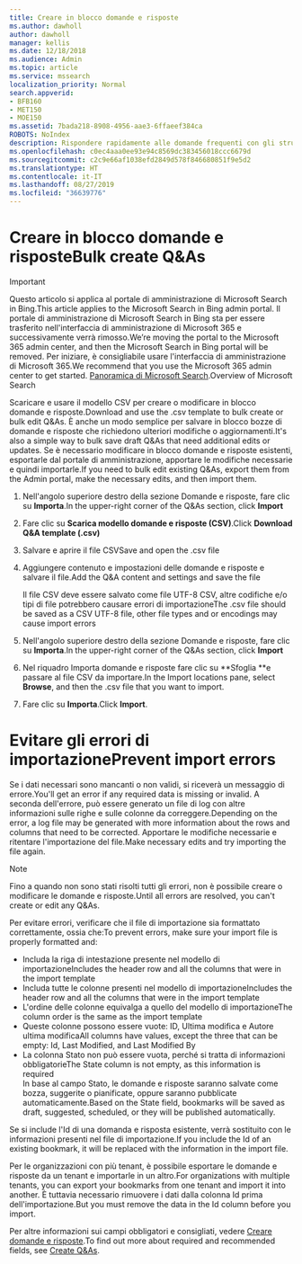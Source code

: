 ```yaml
---
title: Creare in blocco domande e risposte
ms.author: dawholl
author: dawholl
manager: kellis
ms.date: 12/18/2018
ms.audience: Admin
ms.topic: article
ms.service: mssearch
localization_priority: Normal
search.appverid:
- BFB160
- MET150
- MOE150
ms.assetid: 7bada218-8908-4956-aae3-6ffaeef384ca
ROBOTS: NoIndex
description: Rispondere rapidamente alle domande frequenti con gli strumenti di importazione nel portale di amministrazione di Microsoft Search
ms.openlocfilehash: c0ec4aaa0ee93e94c8569dc383456018ccc6679d
ms.sourcegitcommit: c2c9e66af1038efd2849d578f846680851f9e5d2
ms.translationtype: HT
ms.contentlocale: it-IT
ms.lasthandoff: 08/27/2019
ms.locfileid: "36639776"
---
```

# <a name="bulk-create-qas"></a><span data-ttu-id="32317-103">Creare in blocco domande e risposte</span><span class="sxs-lookup"><span data-stu-id="32317-103">Bulk create Q&As</span></span>

> [!IMPORTANT]
> <span data-ttu-id="32317-104">Questo articolo si applica al portale di amministrazione di Microsoft Search in Bing.</span><span class="sxs-lookup"><span data-stu-id="32317-104">This article applies to the Microsoft Search in Bing admin portal.</span></span> <span data-ttu-id="32317-105">Il portale di amministrazione di Microsoft Search in Bing sta per essere trasferito nell'interfaccia di amministrazione di Microsoft 365 e successivamente verrà rimosso.</span><span class="sxs-lookup"><span data-stu-id="32317-105">We’re moving the portal to the Microsoft 365 admin center, and then the Microsoft Search in Bing portal will be removed.</span></span> <span data-ttu-id="32317-106">Per iniziare, è consigliabile usare l'interfaccia di amministrazione di Microsoft 365.</span><span class="sxs-lookup"><span data-stu-id="32317-106">We recommend that you use the Microsoft 365 admin center to get started.</span></span> <span data-ttu-id="32317-107">[Panoramica di Microsoft Search](overview-microsoft-search.md).</span><span class="sxs-lookup"><span data-stu-id="32317-107">Overview of Microsoft Search</span></span>
    
<span data-ttu-id="32317-108">Scaricare e usare il modello CSV per creare o modificare in blocco domande e risposte.</span><span class="sxs-lookup"><span data-stu-id="32317-108">Download and use the .csv template to bulk create or bulk edit Q&As.</span></span> <span data-ttu-id="32317-109">È anche un modo semplice per salvare in blocco bozze di domande e risposte che richiedono ulteriori modifiche o aggiornamenti.</span><span class="sxs-lookup"><span data-stu-id="32317-109">It's also a simple way to bulk save draft Q&As that need additional edits or updates.</span></span> <span data-ttu-id="32317-110">Se è necessario modificare in blocco domande e risposte esistenti, esportarle dal portale di amministrazione, apportare le modifiche necessarie e quindi importarle.</span><span class="sxs-lookup"><span data-stu-id="32317-110">If you need to bulk edit existing Q&As, export them from the Admin portal, make the necessary edits, and then import them.</span></span>
  
1. <span data-ttu-id="32317-111">Nell'angolo superiore destro della sezione Domande e risposte, fare clic su **Importa**.</span><span class="sxs-lookup"><span data-stu-id="32317-111">In the upper-right corner of the Q&As section, click **Import**</span></span>
    
2. <span data-ttu-id="32317-112">Fare clic su **Scarica modello domande e risposte (CSV)**.</span><span class="sxs-lookup"><span data-stu-id="32317-112">Click **Download Q&A template (.csv)**</span></span>
    
3. <span data-ttu-id="32317-113">Salvare e aprire il file CSV</span><span class="sxs-lookup"><span data-stu-id="32317-113">Save and open the .csv file</span></span>
    
4. <span data-ttu-id="32317-114">Aggiungere contenuto e impostazioni delle domande e risposte e salvare il file.</span><span class="sxs-lookup"><span data-stu-id="32317-114">Add the Q&A content and settings and save the file</span></span>

    <span data-ttu-id="32317-115">Il file CSV deve essere salvato come file UTF-8 CSV, altre codifiche e/o tipi di file potrebbero causare errori di importazione</span><span class="sxs-lookup"><span data-stu-id="32317-115">The .csv file should be saved as a CSV UTF-8 file, other file types and or encodings may cause import errors</span></span>
    
5. <span data-ttu-id="32317-116">Nell'angolo superiore destro della sezione Domande e risposte, fare clic su **Importa**.</span><span class="sxs-lookup"><span data-stu-id="32317-116">In the upper-right corner of the Q&As section, click **Import**</span></span>
    
6. <span data-ttu-id="32317-117">Nel riquadro Importa domande e risposte fare clic su \*\*Sfoglia \*\*e passare al file CSV da importare.</span><span class="sxs-lookup"><span data-stu-id="32317-117">In the Import locations pane, select **Browse**, and then the .csv file that you want to import.</span></span> 
    
7. <span data-ttu-id="32317-118">Fare clic su **Importa**.</span><span class="sxs-lookup"><span data-stu-id="32317-118">Click **Import**.</span></span>

# <a name="prevent-import-errors"></a><span data-ttu-id="32317-119">Evitare gli errori di importazione</span><span class="sxs-lookup"><span data-stu-id="32317-119">Prevent import errors</span></span>      
<span data-ttu-id="32317-120">Se i dati necessari sono mancanti o non validi, si riceverà un messaggio di errore.</span><span class="sxs-lookup"><span data-stu-id="32317-120">You'll get an error if any required data is missing or invalid.</span></span> <span data-ttu-id="32317-121">A seconda dell'errore, può essere generato un file di log con altre informazioni sulle righe e sulle colonne da correggere.</span><span class="sxs-lookup"><span data-stu-id="32317-121">Depending on the error, a log file may be generated with more information about the rows and columns that need to be corrected.</span></span> <span data-ttu-id="32317-122">Apportare le modifiche necessarie e ritentare l'importazione del file.</span><span class="sxs-lookup"><span data-stu-id="32317-122">Make necessary edits and try importing the file again.</span></span>

> [!NOTE]
> <span data-ttu-id="32317-123">Fino a quando non sono stati risolti tutti gli errori, non è possibile creare o modificare le domande e risposte.</span><span class="sxs-lookup"><span data-stu-id="32317-123">Until all errors are resolved, you can't create or edit any Q&As.</span></span> 

<span data-ttu-id="32317-124">Per evitare errori, verificare che il file di importazione sia formattato correttamente, ossia che:</span><span class="sxs-lookup"><span data-stu-id="32317-124">To prevent errors, make sure your import file is properly formatted and:</span></span>
- <span data-ttu-id="32317-125">Includa la riga di intestazione presente nel modello di importazione</span><span class="sxs-lookup"><span data-stu-id="32317-125">Includes the header row and all the columns that were in the import template</span></span>
- <span data-ttu-id="32317-126">Includa tutte le colonne presenti nel modello di importazione</span><span class="sxs-lookup"><span data-stu-id="32317-126">Includes the header row and all the columns that were in the import template</span></span>
- <span data-ttu-id="32317-127">L'ordine delle colonne equivalga a quello del modello di importazione</span><span class="sxs-lookup"><span data-stu-id="32317-127">The column order is the same as the import template</span></span>
- <span data-ttu-id="32317-128">Queste colonne possono essere vuote: ID, Ultima modifica e Autore ultima modifica</span><span class="sxs-lookup"><span data-stu-id="32317-128">All columns have values, except the three that can be empty: Id, Last Modified, and Last Modified By</span></span>
- <span data-ttu-id="32317-129">La colonna Stato non può essere vuota, perché si tratta di informazioni obbligatorie</span><span class="sxs-lookup"><span data-stu-id="32317-129">The State column is not empty, as this information is required</span></span>  
<span data-ttu-id="32317-130">In base al campo Stato, le domande e risposte saranno salvate come bozza, suggerite o pianificate, oppure saranno pubblicate automaticamente.</span><span class="sxs-lookup"><span data-stu-id="32317-130">Based on the State field, bookmarks will be saved as draft, suggested, scheduled, or they will be published automatically.</span></span>

<span data-ttu-id="32317-131">Se si include l'Id di una domanda e risposta esistente, verrà sostituito con le informazioni presenti nel file di importazione.</span><span class="sxs-lookup"><span data-stu-id="32317-131">If you include the Id of an existing bookmark, it will be replaced with the information in the import file.</span></span>

<span data-ttu-id="32317-132">Per le organizzazioni con più tenant, è possibile esportare le domande e risposte da un tenant e importarle in un altro.</span><span class="sxs-lookup"><span data-stu-id="32317-132">For organizations with multiple tenants, you can export your bookmarks from one tenant and import it into another.</span></span> <span data-ttu-id="32317-133">È tuttavia necessario rimuovere i dati dalla colonna Id prima dell'importazione.</span><span class="sxs-lookup"><span data-stu-id="32317-133">But you must remove the data in the Id column before you import.</span></span>

<span data-ttu-id="32317-134">Per altre informazioni sui campi obbligatori e consigliati, vedere [Creare domande e risposte](create-qas.md).</span><span class="sxs-lookup"><span data-stu-id="32317-134">To find out more about required and recommended fields, see [Create Q&As](create-qas.md).</span></span>

  

